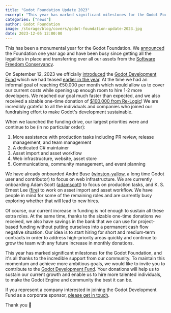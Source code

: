 ```yaml
---
title: "Godot Foundation Update 2023"
excerpt: "This year has marked significant milestones for the Godot Foundation, and it's all thanks to the incredible support from our community."
categories: ["news"]
author: Godot Foundation
image: /storage/blog/covers/godot-foundation-update-2023.jpg
date: 2023-12-05 12:00:00
---
```


This has been a monumental year for the Godot Foundation. We [announced](https://godotengine.org/article/godots-graduation-godot-moves-to-a-new-foundation/) the Foundation one year ago and have been busy since getting all the legalities in place and transferring over all our assets from the [Software Freedom Conservancy](https://sfconservancy.org/).

On September 12, 2023 we officially [introduced](https://godotengine.org/article/godot-developer-fund/) the [Godot Development Fund](https://fund.godotengine.org/) which we had teased [earlier in the year](https://godotengine.org/article/funding-breakdown-and-hiring-process/). At the time we had an informal goal of reaching €50,000 per month which would allow us to cover our current costs while opening up enough room to hire 1-2 more developers. We reached our goal much faster than expected, and we also received a sizable one-time donation of [$100,000 from Re-Logic](https://twitter.com/Terraria_Logic/status/1704227519027651016)! We are incredibly grateful to all the individuals and companies who joined our fundraising effort to make Godot's development sustainable.

When we launched the funding drive, our largest priorities were and continue to be (in no particular order):

1. More assistance with production tasks including PR review, release management, and team management
2. A dedicated C# maintainer
3. Asset import and asset workflow
4. Web infrastructure, website, asset store
5. Communications, community management, and event planning 

We have already onboarded André Buse ([winston-yallow](<https://github.com/winston-yallow>), a long time Godot user and contributor) to focus on web infrastructure. We are currently onboarding Adam Scott ([adamscott](<https://github.com/adamscott>)) to focus on production tasks, and K. S. Ernest Lee ([fire](https://github.com/fire)) to work on asset import and asset workflow. We have people in mind for some of the remaining roles and are currently busy exploring whether that will lead to new hires.

Of course, our current increase in funding is not enough to sustain all these extra roles. At the same time, thanks to the sizable one-time donations we received, we also have savings in the bank that we can use for project-based funding without putting ourselves into a permanent cash flow negative situation. Our idea is to start hiring for short and medium-term contracts in order to address high-priority areas quickly and continue to grow the team with any future increase in monthly donations.

This year has marked significant milestones for the Godot Foundation, and it's all thanks to the incredible support from our community. To maintain this momentum and achieve more ambitious goals, we would like to invite you to contribute to the [Godot Development Fund](https://fund.godotengine.org/). Your donations will help us to sustain our current growth and enable us to hire more talented individuals, to make the Godot Engine and community the best it can be.

If you represent a company interested in joining the Godot Development Fund as a corporate sponsor, [please get in touch](mailto:contact@godot.foundation).

Thank you 💙